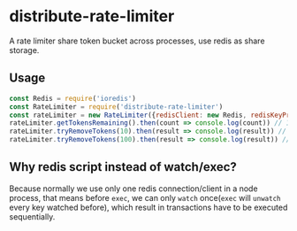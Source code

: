 # distribute-rate-limiter
A rate limiter share token bucket across processes, use redis as share storage.

## Usage
```js
const Redis = require('ioredis')
const RateLimiter = require('distribute-rate-limiter')
const rateLimiter = new RateLimiter({redisClient: new Redis, redisKeyPrefix: 'rate-limiter', tokensPerSecond: 10})
rateLimiter.getTokensRemaining().then(count => console.log(count)) // 10
rateLimiter.tryRemoveTokens(10).then(result => console.log(result)) // true
rateLimiter.tryRemoveTokens(100).then(result => console.log(result)) // false
```

## Why redis script instead of watch/exec?
Because normally we use only one redis connection/client in a node process, that means before `exec`, we can only `watch` once(`exec` will `unwatch` every key watched before), which result in transactions have to be executed sequentially.
